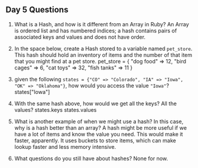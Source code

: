 ## Day 5 Questions

1. What is a Hash, and how is it different from an Array in Ruby?
An Array is ordered list and has numbered indices; a hash contains pairs of associated keys and values and does not have order.

1. In the space below, create a Hash stored to a variable named `pet_store`.  This hash should hold an inventory of items and the number of that item that you might find at a pet store.
pet_store = { "dog food" => 12, "bird cages" => 6, "cat toys" => 32, "fish tanks" => 11 }

1. given the following `states = {"CO" => "Colorado", "IA" => "Iowa", "OK" => "Oklahoma"}`, how would you access the value `"Iowa"`?
states["Iowa"]

1. With the same hash above, how would we get all the keys?  All the values?
states.keys
states.values

1. What is another example of when we might use a hash?  In this case, why is a hash better than an array?
A hash might be more useful if we have a lot of items and know the value you need. This would make it faster, apparently. It uses buckets to store items, which can make lookup faster and less memory intensive.

1. What questions do you still have about hashes?
None for now.
